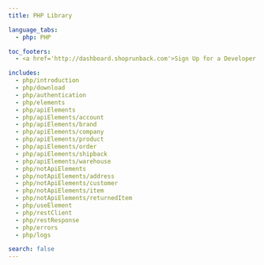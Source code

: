 ```yaml
---
title: PHP Library

language_tabs:
  - php: PHP

toc_footers:
  - <a href='http://dashboard.shoprunback.com'>Sign Up for a Developer Key</a>

includes:
  - php/introduction
  - php/download
  - php/authentication
  - php/elements
  - php/apiElements
  - php/apiElements/account
  - php/apiElements/brand
  - php/apiElements/company
  - php/apiElements/product
  - php/apiElements/order
  - php/apiElements/shipback
  - php/apiElements/warehouse
  - php/notApiElements
  - php/notApiElements/address
  - php/notApiElements/customer
  - php/notApiElements/item
  - php/notApiElements/returnedItem
  - php/useElement
  - php/restClient
  - php/restResponse
  - php/errors
  - php/logs

search: false
---
```



